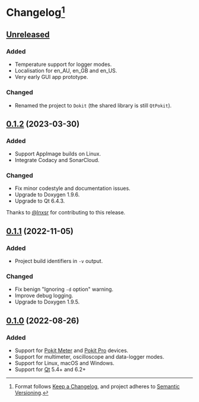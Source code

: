 # Changelog[^1]

## [Unreleased][]

### Added

- Temperature support for logger modes.
- Localisation for en_AU, en_GB and en_US.
- Very early GUI app prototype.

### Changed

- Renamed the project to `Dokit` (the shared library is still `QtPokit`).

## [0.1.2][] (2023-03-30)

### Added

- Support AppImage builds on Linux.
- Integrate Codacy and SonarCloud.

### Changed

- Fix minor codestyle and documentation issues.
- Upgrade to Doxygen 1.9.6.
- Upgrade to Qt 6.4.3.

Thanks to [@lnxsr](https://github.com/lnxsr) for contributing to this release.

## [0.1.1][] (2022-11-05)

### Added

- Project build identifiers in `-v` output.

### Changed

- Fix benign "Ignoring `-d` option" warning.
- Improve debug logging.
- Upgrade to Doxygen 1.9.5.

## [0.1.0][] (2022-08-26)

### Added

- Support for [Pokit Meter][] and [Pokit Pro][] devices.
- Support for multimeter, oscilloscope and data-logger modes.
- Support for Linux, macOS and Windows.
- Support for [Qt][] 5.4+ and 6.2+

[Unreleased]: https://github.com/pcolby/dokit/compare/v0.1.2...HEAD
[0.1.2]: https://github.com/pcolby/dokit/releases/tag/v0.1.2
[0.1.1]: https://github.com/pcolby/dokit/releases/tag/v0.1.1
[0.1.0]: https://github.com/pcolby/dokit/releases/tag/v0.1.0

[Pokit Meter]: https://www.pokitinnovations.com/pokit-meter/
[Pokit Pro]:   https://www.pokitinnovations.com/pokit-pro/
[Qt]:          https://www.qt.io/

[^1]: Format follows [Keep a Changelog](https://keepachangelog.com/en/1.0.0/), and
  project adheres to [Semantic Versioning](https://semver.org/spec/v2.0.0.html).
